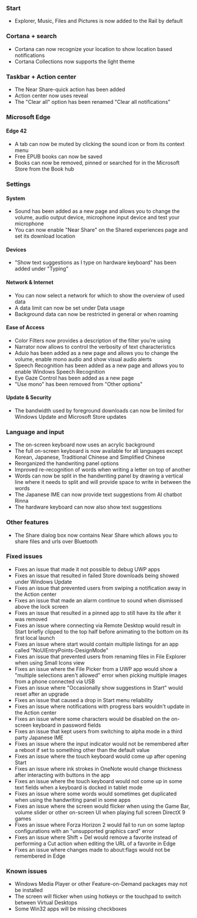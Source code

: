 ### Start
- Explorer, Music, Files and Pictures is now added to the Rail by default

### Cortana + search
- Cortana can now recognize your location to show location based notifications
- Cortana Collections now supports the light theme

### Taskbar + Action center
- The Near Share-quick action has been added
- Action center now uses reveal
- The "Clear all" option has been renamed "Clear all notifications"

### Microsoft Edge
#### Edge 42
- A tab can now be muted by clicking the sound icon or from its context menu
- Free EPUB books can now be saved
- Books can now be removed, pinned or searched for in the Microsoft Store from the Book hub

### Settings
#### System
- Sound has been added as a new page and allows you to change the volume, audio output device, microphone input device and test your microphone
- You can now enable "Near Share" on the Shared experiences page and set its download location

#### Devices
- "Show text suggestions as I type on hardware keyboard" has been added under "Typing"

#### Network & Internet
- You can now select a network for which to show the overview of used data
- A data limit can now be set under Data usage
- Background data can now be restricted in general or when roaming

#### Ease of Access
- Color Filters now provides a description of the filter you're using
- Narrator now allows to control the verbosity of text characteristics
- Aduio has been added as a new page and allows you to change the volume, enable mono audio and show visual audio alerts
- Speech Recognition has been added as a new page and allows you to enable Windows Speech Recognition
- Eye Gaze Control has been added as a new page
- "Use mono" has been removed from "Other options"

#### Update & Security
- The bandwidth used by foreground downloads can now be limited for Windows Update and Microsoft Store updates

### Language and input
- The on-screen keyboard now uses an acrylic background
- The full on-screen keyboard is now available for all languages except Korean, Japanese, Traditional Chinese and Simplified Chinese
- Reorganized the handwriting panel options
- Improved re-recognition of words when writing a letter on top of another
- Words can now be split in the handwriting panel by drawing a vertical line where it needs to split and will provide space to write in between the words
- The Japanese IME can now provide text suggestions from AI chatbot Rinna
- The hardware keyboard can now also show text suggestions

### Other features
- The Share dialog box now contains Near Share which allows you to share files and urls over Bluetooth

### Fixed issues
- Fixes an issue that made it not possible to debug UWP apps
- Fixes an issue that resulted in failed Store downloads being showed under Windows Update
- Fixes an issue that prevented users from swiping a notification away in the Action center
- Fixes an issue that made an alarm continue to sound when dismissed above the lock screen
- Fixes an issue that resulted in a pinned app to still have its tile after it was removed
- Fixes an issue where connecting via Remote Desktop would result in Start briefly clipped to the top half before animating to the bottom on its first local launch
- Fixes an issue where start would contain multiple listings for an app called "NoUIEntryPoints-DesignMode"
- Fixes an issue that prevented users from renaming files in File Explorer when using Small Icons view
- Fixes an issue where the File Picker from a UWP app would show a "multiple selections aren't allowed" error when picking multiple images from a phone connected via USB
- Fixes an issue where "Occasionally show suggestions in Start" would reset after an upgrade
- Fixes an issue that caused a drop in Start menu reliability
- Fixes an issue where notifications with progress bars wouldn't update in the Action center
- Fixes an issue where some characters would be disabled on the on-screen keyboard in password fields
- Fixes an issue that kept users from switching to alpha mode in a third party Japanese IME
- Fixes an issue where the input indicator would not be remembered after a reboot if set to something other than the default value
- Fixes an issue where the touch keyboard would come up after opening Start
- Fixes an issue where ink strokes in OneNote would change thickness after interacting with buttons in the app
- Fixes an issue where the touch keyboard would not come up in some text fields when a keyboard is docked in tablet mode
- Fixes an issue where some words would sometimes get duplicated when using the handwriting panel in some apps
- Fixes an issue where the screen would flicker when using the Game Bar, volume slider or other on-screen UI when playing full screen DirectX 9 games
- Fixes an issue where Forza Horizon 2 would fail to run on some laptop configurations with an "unsupported graphics card" error
- Fixes an issue where Shift + Del would remove a favorite instead of performing a Cut action when editing the URL of a favorite in Edge
- Fixes an issue where changes made to about:flags would not be remembered in Edge

### Known issues
- Windows Media Player or other Feature-on-Demand packages may not be installed
- The screen will flicker when using hotkeys or the touchpad to switch between Virtual Desktops
- Some Win32 apps will be missing checkboxes
